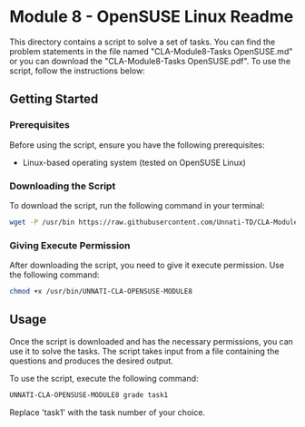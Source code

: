 # Module 8 - OpenSUSE Linux Readme

This directory contains a script to solve a set of tasks. You can find the problem statements in the file named "CLA-Module8-Tasks OpenSUSE.md" or you can download the "CLA-Module8-Tasks OpenSUSE.pdf". To use the script, follow the instructions below:

## Getting Started

### Prerequisites

Before using the script, ensure you have the following prerequisites:

- Linux-based operating system (tested on OpenSUSE Linux)

### Downloading the Script

To download the script, run the following command in your terminal:

```bash
wget -P /usr/bin https://raw.githubusercontent.com/Unnati-TD/CLA-Modules/main/Module8/OpenSUSE_Linux/UNNATI-CLA-OPENSUSE-MODULE8
```

### Giving Execute Permission

After downloading the script, you need to give it execute permission. Use the following command:

```bash
chmod +x /usr/bin/UNNATI-CLA-OPENSUSE-MODULE8
```

## Usage

Once the script is downloaded and has the necessary permissions, you can use it to solve the tasks. The script takes input from a file containing the questions and produces the desired output.

To use the script, execute the following command:

```bash
UNNATI-CLA-OPENSUSE-MODULE8 grade task1
```

Replace 'task1' with the task number of your choice.

